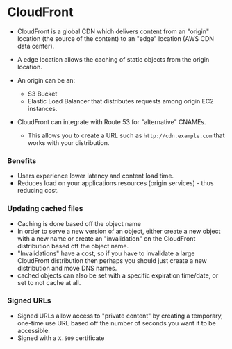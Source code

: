 # CloudFront

- CloudFront is a global CDN which delivers content from an "origin" location
  (the source of the content) to an "edge" location (AWS CDN data center).

- A edge location allows the caching of static objects from the origin location.

- An origin can be an:
  - S3 Bucket
  - Elastic Load Balancer that distributes requests among origin EC2 instances.

- CloudFront can integrate with Route 53 for "alternative" CNAMEs.
  - This allows you to create a URL such as `http://cdn.example.com` that works
    with your distribution.

### Benefits

- Users experience lower latency and content load time.
- Reduces load on your applications resources (origin services) - thus reducing cost.

### Updating cached files

- Caching is done based off the object name
- In order to serve a new version of an object, either create a new object with
  a new name or create an "invalidation" on the CloudFront distribution based
  off the object name.
- "Invalidations" have a cost, so if you have to invalidate a large CloudFront
  distribution then perhaps you should just create a new distribution and move
  DNS names.
- cached objects can also be set with a specific expiration time/date, or set to
  not cache at all.

### Signed URLs

- Signed URLs allow access to "private content" by creating a temporary,
  one-time use URL based off the number of seconds you want it to be accessible.
- Signed with a `X.509` certificate
